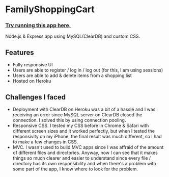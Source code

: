 # FamilyShoppingCart

### <a href="https://mclbdn-family-shopping-cart.herokuapp.com/">Try running this app here.</a>

Node.js & Express app using MySQL(ClearDB) and custom CSS.

## Features
* Fully responsive UI
* Users are able to register / log in / log out (for this, I am using sessions)
* Users are able to add & delete items from a shopping list
* Hosted on Heroku

## Challenges I faced
* Deployment with ClearDB on Heroku was a bit of a hassle and I was receiving an error since MySQL server on ClearDB closed the connection. I solved this by using connection pooling.
* Responsive CSS. I tested my CSS before in Chrome & Safari with different screen sizes and it worked perfectly, but when I tested the responsivity on my iPhone, the final result was much different, so I had to make a few changes in CSS. 
* MVC. I wasn't used to build MVC apps since I was affraid of the amount of different files and directories. Anyway, now I can see that it makes things so much clearer and easier to understand since every file / directory has its own responsibility and when there's a problem with some part of the app, I know where to look for the problem.
